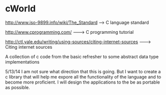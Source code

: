 cWorld
======

http://www.iso-9899.info/wiki/The_Standard  --> C language standard

http://www.cprogramming.com/ ---> C programming tutorial

http://ctl.yale.edu/writing/using-sources/citing-internet-sources  ---> Citing internet sources

A collection of c code from the basic refresher to some abstract data type implementations

5/13/14 I am not sure what direction that this is going. But I want to create a c library that will help me expore all
	the functionality of the language and to become more proficient. I will design the applications to the be as portable 
	as possible.

